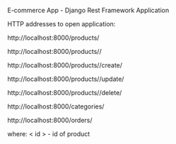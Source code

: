E-commerce App - Django Rest Framework Application

HTTP addresses to open application:

http://localhost:8000/products/

http://localhost:8000/products/<id>/

http://localhost:8000/products/<id>/create/

http://localhost:8000/products/<id>/update/

http://localhost:8000/products/<id>/delete/

http://localhost:8000/categories/

http://localhost:8000/orders/

where: < id > - id of product
